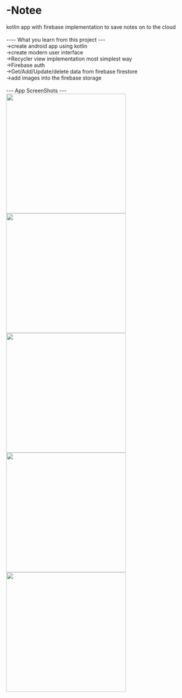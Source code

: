# -Notee
kotlin app with firebase implementation to save notes on to the cloud <br/>
<br/>
---- What you learn from this project --- <br/>
->create android app using kotlin <br/>
->create modern user interface <br/>
->Recycler view implementation most simplest way <br/>
->Firebase auth <br/>
->Get/Add/Update/delete data from firebase firestore <br/>
->add images into the firebase storage <br/>
 <br/>
--- App ScreenShots --- <br/>
<img src="./ScreenShots/signinSrc.jpg" width="320px" />
<img src="./ScreenShots/signupSrc.jpg" width="320px" />
<img src="./ScreenShots/homeSrc.jpg" width="320px" />
<img src="./ScreenShots/addNote.jpg" width="320px" />
<img src="./ScreenShots/editExtendSrc.jpg" width="320px" />
